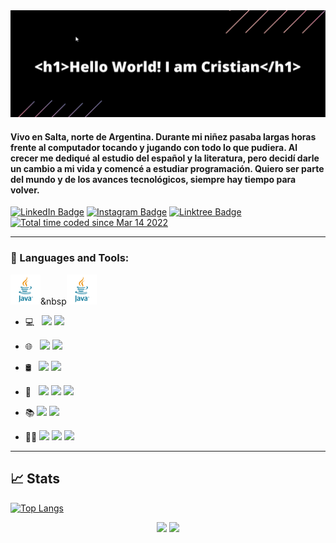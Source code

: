 <img src="./assets/img.png">

<h4> Vivo en Salta, norte de Argentina. Durante mi niñez pasaba largas horas frente al computador tocando y jugando con todo lo que pudiera. Al crecer me dediqué al estudio del español y la literatura, pero decidí darle un cambio a mi vida y comencé a estudiar programación. Quiero ser parte del mundo y de los avances tecnológicos, siempre hay tiempo para volver. </h4>

[![LinkedIn Badge](https://img.shields.io/badge/LinkedIn-Profile-informational?style=flat&logo=linkedin&logoColor=white&color=0D76A8)](https://www.linkedin.com/in/cristian-aguirre-822858220/)
[![Instagram Badge](https://img.shields.io/badge/Instagram-Profile-informational?style=flat&logo=instagram&logoColor=white&color=0D76A8)](https://www.instagram.com/aguirre_cristian101/?hl=es-la)
[![Linktree Badge](https://img.shields.io/badge/Linktree-Profile-informational?style=flat&logo=linktree&logoColor=white&color=0D76A8)](https://linktr.ee/cristianaguirre.dev)
<a href="https://wakatime.com/@d3f07f69-eabd-42f0-80b2-9950f8e74bd3"><img src="https://wakatime.com/badge/user/d3f07f69-eabd-42f0-80b2-9950f8e74bd3.svg" alt="Total time coded since Mar 14 2022" /></a>


<hr>

<h3>💼 Languages and Tools:</h3>

<img src="https://github.com/Cristianaaguirre/Cristianaaguirre/blob/main/assets/java.png" alt="Java" width="48" height="48"/>&nbsp<img src="https://github.com/Cristianaaguirre/Cristianaaguirre/blob/main/assets/java.png" alt="Java" width="48" height="48"/>

- 💻 &#160; 
![](https://img.shields.io/badge/Java-ED8B00?style=for-the-badge&logo=java&logoColor=white)
![](https://img.shields.io/badge/JavaScript-F7DF1E?style=for-the-badge&logo=javascript&logoColor=black)


- 🌐 &#160; 
 ![](https://img.shields.io/badge/HTML-239120?style=for-the-badge&logo=html5&logoColor=white) 
 ![](https://img.shields.io/badge/CSS-239120?&style=for-the-badge&logo=css3&logoColor=white)
 
- 🛢 &#160; 
 ![](https://img.shields.io/badge/MySQL-005C84?style=for-the-badge&logo=mysql&logoColor=white) 
 ![](https://img.shields.io/badge/MongoDB-4EA94B?style=for-the-badge&logo=mongodb&logoColor=white)

- 🔧 &#160;
 ![](https://img.shields.io/badge/GIT-E44C30?style=for-the-badge&logo=git&logoColor=white)
 ![](https://img.shields.io/badge/GitHub-100000?style=for-the-badge&logo=github&logoColor=white)
 ![](https://img.shields.io/badge/Bitbucket-0747a6?style=for-the-badge&logo=bitbucket&logoColor=white)

- 📚
 ![](https://img.shields.io/badge/Spring-6DB33F?style=for-the-badge&logo=spring&logoColor=white)
 ![](https://img.shields.io/badge/Hibernate-59666C?style=for-the-badge&logo=Hibernate&logoColor=white)

- 👩‍💻
 ![](https://img.shields.io/badge/Eclipse-2C2255?style=for-the-badge&logo=eclipse&logoColor=white)
 ![](https://img.shields.io/badge/IntelliJ_IDEA-000000.svg?style=for-the-badge&logo=intellij-idea&logoColor=white)
 ![](https://img.shields.io/badge/Visual_Studio_Code-0078D4?style=for-the-badge&logo=visual%20studio%20code&logoColor=white)

<hr>

## &#x1f4c8; Stats

[![Top Langs](https://github-readme-stats.vercel.app/api/top-langs/?username=Cristianaaguirre&&bg_color=000000&text_color=FFFFFF&title_color=159E4A&langs_count=10&card_width=1000&layout=compact)](https://github.com/Cristianaaguirre/github-readme-stats)

<p align="center">
  <img width="48%" src="https://github-readme-streak-stats.herokuapp.com/?user=Cristianaaguirre&theme=dark" />
  <img width="48%" src="https://github-readme-stats.vercel.app/api?username=Cristianaaguirre&&show_icons=true&title_color=00fa9a&icon_color=00c87b&text_color=00fa9a&bg_color=191919&count_private=true">
</p>
